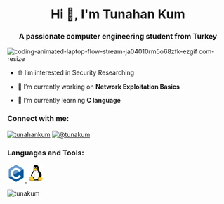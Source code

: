 <h1 align="center">Hi 👋, I'm Tunahan Kum</h1>
<h3 align="center">A passionate computer engineering student from Turkey</h3>

  
![coding-animated-laptop-flow-stream-ja04010rm5o68zfk-ezgif com-resize](https://github.com/tunakum/tunakum/assets/174672841/dac0ed29-e4d1-491d-a1e9-bba3b0aaabbf)


- 🌐 I’m interested in Security Researching

- 🔭 I’m currently working on **Network Exploitation Basics**

- 🌱 I’m currently learning **C language**

<h3 align="left">Connect with me:</h3>
<p align="left">
<a href="https://linkedin.com/in/tunahankum" target="blank"><img align="center" src="https://raw.githubusercontent.com/rahuldkjain/github-profile-readme-generator/master/src/images/icons/Social/linked-in-alt.svg" alt="tunahankum" height="30" width="40" /></a>
<a href="https://medium.com/@tunakum" target="blank"><img align="center" src="https://raw.githubusercontent.com/rahuldkjain/github-profile-readme-generator/master/src/images/icons/Social/medium.svg" alt="@tunakum" height="30" width="40" /></a>
</p>

<h3 align="left">Languages and Tools:</h3>
<p align="left"> <a href="https://www.cprogramming.com/" target="_blank" rel="noreferrer"> <img src="https://raw.githubusercontent.com/devicons/devicon/master/icons/c/c-original.svg" alt="c" width="40" height="40"/> </a> <a href="https://www.linux.org/" target="_blank" rel="noreferrer"> <img src="https://raw.githubusercontent.com/devicons/devicon/master/icons/linux/linux-original.svg" alt="linux" width="40" height="40"/> </a> </p>
<p align="left"> <img src="https://komarev.com/ghpvc/?username=tunakum&label=Profile%20views&color=0d89bf&style=plastic" alt="tunakum" /> </p>


